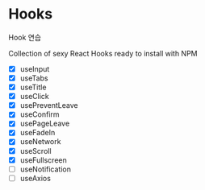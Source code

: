 # Hooks

Hook 연습

Collection of sexy React Hooks ready to install with NPM

- [x] useInput
- [x] useTabs
- [x] useTitle
- [x] useClick
- [x] usePreventLeave
- [x] useConfirm
- [x] usePageLeave
- [x] useFadeIn
- [x] useNetwork
- [x] useScroll
- [x] useFullscreen
- [ ] useNotification
- [ ] useAxios
